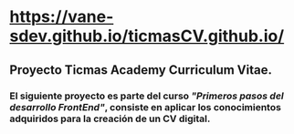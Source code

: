 # https://vane-sdev.github.io/ticmasCV.github.io/
## Proyecto Ticmas Academy Curriculum Vitae.

### El siguiente proyecto es parte del curso  <em>"Primeros pasos del desarrollo FrontEnd"</em>, consiste en aplicar los conocimientos adquiridos para la creación de un CV digital.

